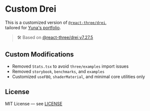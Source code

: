 # Custom Drei

This is a customized version of [`@react-three/drei`](https://github.com/pmndrs/drei),  
tailored for [Yuna's portfolio](https://github.com/mememamumo/yuna_2024).

> 🛠️ Based on [@react-three/drei v7.27.5](https://github.com/pmndrs/drei/tree/v7.27.5)

## Custom Modifications

- Removed `Stats.tsx` to avoid `three/examples` import issues
- Removed `storybook`, `benchmarks`, and `examples`
- Customized `useFBO`, `shaderMaterial`, and minimal core utilities only

## License

MIT License — see [LICENSE](./LICENSE)
